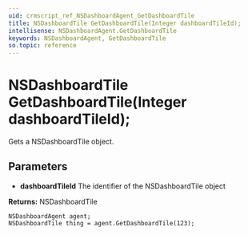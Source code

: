 ```yaml
---
uid: crmscript_ref_NSDashboardAgent_GetDashboardTile
title: NSDashboardTile GetDashboardTile(Integer dashboardTileId);
intellisense: NSDashboardAgent.GetDashboardTile
keywords: NSDashboardAgent, GetDashboardTile
so.topic: reference
---
```


# NSDashboardTile GetDashboardTile(Integer dashboardTileId);

Gets a NSDashboardTile object.

## Parameters

* **dashboardTileId** The identifier of the NSDashboardTile object

**Returns:** NSDashboardTile

```crmscript
NSDashboardAgent agent;
NSDashboardTile thing = agent.GetDashboardTile(123);
```

